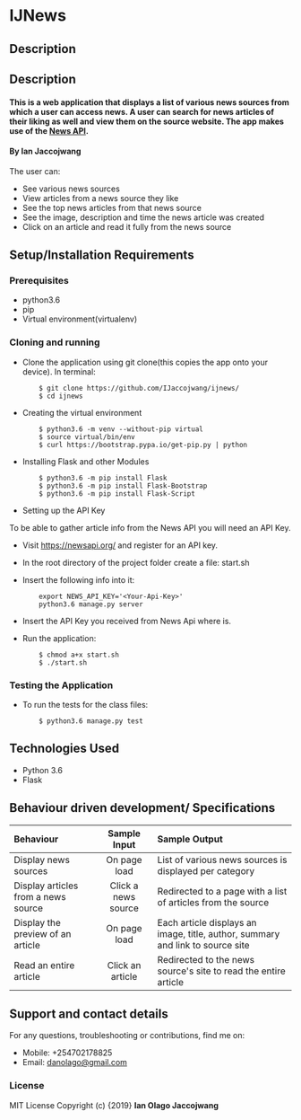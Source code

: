 # IJNews

## Description
## Description
#### This is a web application that displays a list of various news sources from which a user can access news. A user can search for news articles of their liking as well and view them on the source website. The app makes use of the [News API](https://newsapi.org/).
#### By **Ian Jaccojwang**
The user can:
* See various news sources
* View articles from a news source they like
* See the top news articles from that news source
* See the image, description and time the news article was created
* Click on an article and read it fully from the news source
## Setup/Installation Requirements
### Prerequisites
* python3.6
* pip
* Virtual environment(virtualenv)

### Cloning and running
* Clone the application using git clone(this copies the app onto your device). In terminal:

          $ git clone https://github.com/IJaccojwang/ijnews/
          $ cd ijnews

* Creating the virtual environment

          $ python3.6 -m venv --without-pip virtual
          $ source virtual/bin/env
          $ curl https://bootstrap.pypa.io/get-pip.py | python

* Installing Flask and other Modules

          $ python3.6 -m pip install Flask
          $ python3.6 -m pip install Flask-Bootstrap
          $ python3.6 -m pip install Flask-Script
* Setting up the API Key

To be able to gather article info from the News API you will need an API Key.

* Visit https://newsapi.org/ and register for an API key.
* In the root directory of the project folder create a file: start.sh
* Insert the following info into it:

          export NEWS_API_KEY='<Your-Api-Key>'
          python3.6 manage.py server

* Insert the API Key you received from News Api where <Your-Api-Key> is.

* Run the application:

          $ chmod a+x start.sh
          $ ./start.sh
### Testing the Application
* To run the tests for the class files:

          $ python3.6 manage.py test

## Technologies Used
* Python 3.6
* Flask
## Behaviour driven development/ Specifications

| Behaviour |  Sample Input | Sample Output |
| :---------------- | :---------------: | :------------------ |
| Display news sources | On page load | List of various news sources is displayed per category |
| Display articles from a news source | Click a news source | Redirected to a page with a list of articles from the source |
| Display the preview of an article | On page load | Each article displays an image, title, author, summary and link to source site |
| Read an entire article | Click an article | Redirected to the news source's site to read the entire article |

## Support and contact details
For any questions, troubleshooting or contributions,  find me on:
* Mobile: +254702178825
* Email: danolago@gmail.com
### License
MIT License
Copyright (c) {2019} **Ian Olago Jaccojwang**
